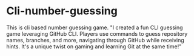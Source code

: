 # Cli-number-guessing
This is cli based number guessing game. "I created a fun CLI guessing game leveraging GitHub CLI. Players use commands to guess repository names, branches, and more, navigating through GitHub while receiving hints. It's a unique twist on gaming and learning Git at the same time!"
